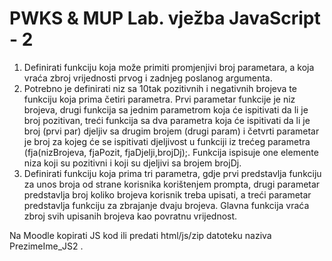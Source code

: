 
# PWKS & MUP Lab. vježba JavaScript - 2

1. Definirati funkciju koja može primiti promjenjivi broj parametara, a koja vraća zbroj vrijednosti prvog i zadnjeg poslanog argumenta.
2. Potrebno je definirati niz sa 10tak pozitivnih i negativnih brojeva te funkciju koja prima četiri parametra. Prvi parametar funkcije je niz brojeva, drugi funkcija sa jednim parametrom koja će ispitivati da li je broj pozitivan, treći funkcija sa dva parametra koja će ispitivati da li je broj (prvi par) djeljiv sa drugim brojem (drugi param) i četvrti parametar je broj za kojeg će se ispitivati djeljivost u funkciji iz trećeg parametra (fja(nizBrojeva, fjaPozit, fjaDjelji,brojDj);. Funkcija ispisuje one elemente niza koji su pozitivni i koji su djeljivi sa brojem brojDj.
3. Definirati funkciju koja prima tri parametra, gdje prvi predstavlja funkciju za unos broja od strane korisnika korištenjem prompta, drugi parametar predstavlja broj koliko brojeva korisnik treba upisati, a treći parametar predstavlja funkciju za zbrajanje dvaju brojeva. Glavna funkcija vraća zbroj svih upisanih brojeva kao povratnu vrijednost.  

Na Moodle kopirati JS kod ili predati html/js/zip datoteku naziva PrezimeIme_JS2 .